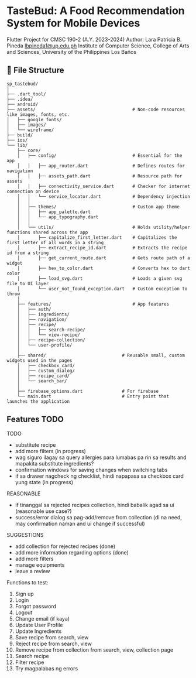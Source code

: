# TasteBud: A Food Recommendation System for Mobile Devices

Flutter Project for CMSC 190-2 (A.Y. 2023-2024)
Author: Lara Patricia B. Pineda
lbpineda1@up.edu.ph
Institute of Computer Science,
College of Arts and Sciences,
University of the Philippines Los Baños

## 📌 File Structure
```
sp_tastebud/
│
├── .dart_tool/
├── .idea/
├── android/
├── assets/                                     # Non-code resources like images, fonts, etc.
│   ├── google_fonts/
│   ├── images/
│   └── wireframe/
├── build/
├── ios/
└── lib/
    ├── core/
    │   ├── config/                             # Essential for the app
    │   │   ├── app_router.dart                 # Defines routes for navigation
    │   │   ├── assets_path.dart                # Resource path for assets
    │   │   ├── connectivity_service.dart       # Checker for internet connection on device
    │   │   └── service_locator.dart            # Dependency injection
    │   │
    │   ├── themes/                             # Custom app theme
    │   │   ├── app_palette.dart
    │   │   └── app_typography.dart
    │   │
    │   └── utils/                              # Holds utility/helper functions shared across the app
    │       ├── capitalize_first_letter.dart    # Capitalizes the first letter of all words in a string
    │       ├── extract_recipe_id.dart          # Extracts the recipe id from a string
    │       ├── get_current_route.dart          # Gets route path of a widget
    │       ├── hex_to_color.dart               # Converts hex to dart color
    │       ├── load_svg.dart                   # Loads a given svg file to UI layer
    │       └── user_not_found_exception.dart   # Custom exception to throw
    │
    ├── features/                               # App features
    │   ├── auth/
    │   ├── ingredients/
    │   ├── navigation/
    │   ├── recipe/
    │   │   ├── search-recipe/
    │   │   └── view-recipe/
    │   ├── recipe-collection/
    │   └── user-profile/
    │
    ├── shared/                             # Reusable small, custom widgets used in the pages
    │   ├── checkbox_card/
    │   ├── custom_dialog/
    │   ├── recipe_card/
    │   └── search_bar/
    │
    ├── firebase_options.dart               # For firebase
    └── main.dart                           # Entry point that launches the application
```

## Features TODO

TODO
-   substitute recipe
-   add more filters (in progress)
-   wag siguro ilagay sa query allergies para lumabas pa rin sa results and mapakita substitute ingredients?
-   confirmation windows for saving changes when switching tabs
-   if sa drawer nagcheck ng checklist, hindi napapasa sa checkbox card yung state (in progress)

REASONABLE
-   if tinanggal sa rejected recipes collection, hindi babalik agad sa ui (reasonable use case?)
-   success/error dialog sa pag-add/remove from collection (di na need, may confirmation naman and ui change if successful)

SUGGESTIONS
-   add collection for rejected recipes (done)
-   add more information regarding options (done)
-   add more filters
-   manage equipments
-   leave a review


Functions to test:
1. Sign up
2. Login
3. Forgot password
4. Logout
5. Change email (if kaya)
6. Update User Profile
7. Update Ingredients
8. Save recipe from search, view
9. Reject recipe from search, view
10. Remove recipe from collection from search, view, collection page
11. Search recipe
12. Filter recipe
13. Try magpalabas ng errors